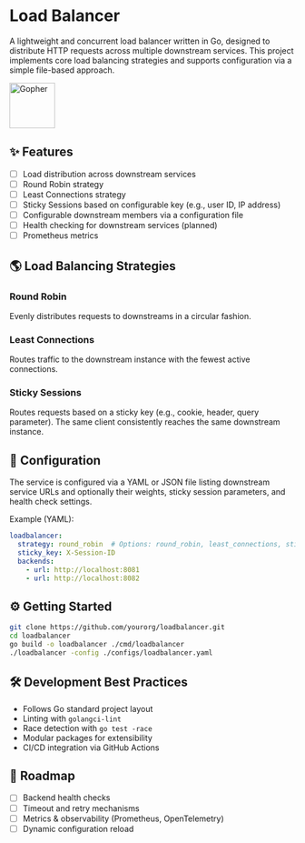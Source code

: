 
# Load Balancer
A lightweight and concurrent load balancer written in Go, designed to distribute HTTP requests across multiple downstream services. This project implements core load balancing strategies and supports configuration via a simple file-based approach.

<img src="https://golang.org/doc/gopher/frontpage.png" alt="Gopher" width="80"/>

## ✨ Features

* [ ] Load distribution across downstream services
* [ ] Round Robin strategy
* [ ] Least Connections strategy
* [ ] Sticky Sessions based on configurable key (e.g., user ID, IP address)
* [ ] Configurable downstream members via a configuration file
* [ ] Health checking for downstream services (planned)
* [ ] Prometheus metrics

## 🌎 Load Balancing Strategies

### Round Robin

Evenly distributes requests to downstreams in a circular fashion.

### Least Connections

Routes traffic to the downstream instance with the fewest active connections.

### Sticky Sessions

Routes requests based on a sticky key (e.g., cookie, header, query parameter). The same client consistently reaches the same downstream instance.

## 📂 Configuration

The service is configured via a YAML or JSON file listing downstream service URLs and optionally their weights, sticky session parameters, and health check settings.

Example (YAML):

```yaml
loadbalancer:
  strategy: round_robin  # Options: round_robin, least_connections, sticky
  sticky_key: X-Session-ID
  backends:
    - url: http://localhost:8081
    - url: http://localhost:8082
```

## ⚙️ Getting Started

```bash
git clone https://github.com/yourorg/loadbalancer.git
cd loadbalancer
go build -o loadbalancer ./cmd/loadbalancer
./loadbalancer -config ./configs/loadbalancer.yaml
```

## 🛠️ Development Best Practices

* Follows Go standard project layout
* Linting with `golangci-lint`
* Race detection with `go test -race`
* Modular packages for extensibility
* CI/CD integration via GitHub Actions

## 📆 Roadmap

* [ ] Backend health checks
* [ ] Timeout and retry mechanisms
* [ ] Metrics & observability (Prometheus, OpenTelemetry)
* [ ] Dynamic configuration reload
